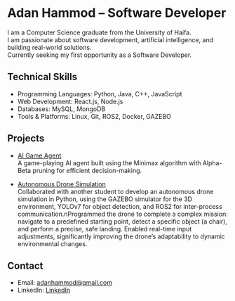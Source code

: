 # Adan Hammod – Software Developer

I am a Computer Science graduate from the University of Haifa.  
I am passionate about software development, artificial intelligence, and building real-world solutions.  
Currently seeking my first opportunity as a Software Developer.

## Technical Skills
- Programming Languages: Python, Java, C++, JavaScript
- Web Development: React.js, Node.js
- Databases: MySQL, MongoDB
- Tools & Platforms: Linux, Git, ROS2, Docker, GAZEBO

## Projects

- [AI Game Agent](https://github.com/adanhammod/pawn-game)  
  A game-playing AI agent built using the Minimax algorithm with Alpha-Beta pruning for efficient decision-making.

- [Autonomous Drone Simulation](https://github.com/moataz189/real_time_system-project)
  <br>Collaborated with another student to develop an autonomous drone simulation in Python, using the GAZEBO simulator for the 3D environment, YOLOv7 for object detection, and ROS2 for inter-process communication.nProgrammed the drone to complete a complex mission: navigate to a predefined starting point, detect a specific object (a chair), and perform a precise, safe landing. Enabled real-time input adjustments, significantly improving the drone’s adaptability to dynamic environmental changes.

## Contact
- Email: [adanhammod@gmail.com](mailto:adanhammod@gmail.com)
- LinkedIn: [LinkedIn](https://www.linkedin.com/in/adan-hammod/)
